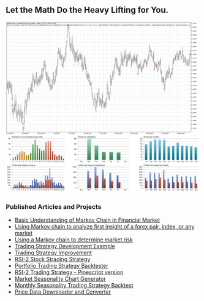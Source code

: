 ## Let the Math Do the Heavy Lifting for You.
![](./GBPUSDD1.png)


### Published Articles and Projects
* [Basic Understanding of Markov Chain in Financial Market](https://github.com/handiko/Markov-Chain-In-Financial-Market/blob/main/README.md)
* [Using Markov chain to analyze first insight of a forex pair, index, or any market](https://github.com/handiko/Markov-Chain-UpDown-Day/blob/main/README.md)
* [Using a Markov chain to determine market risk](https://github.com/handiko/Markov-Chain-In-Financial-Market-Risk/blob/main/README.md)
* [Trading Strategy Development Example](https://github.com/handiko/Trading-Strategy-Development-Example/blob/main/README.md)
* [Trading Strategy Improvement](https://github.com/handiko/Improvement-to-an-existing-strategy/blob/main/README.md)
* [RSI-2 Stock Strading Strategy](https://github.com/handiko/RSI-2-Stock-Trading-Strategy/blob/main/README.md)
* [Portfolio Trading Strategy Backtester](https://github.com/handiko/RSI-2-Portfolio-Trading-Strategy-Backtester/blob/main/README.md)
* [RSI-2 Trading Strategy - Pinescript version](https://github.com/handiko/RSI-2-Stock-Trading-Strategy-Pinescript/blob/main/README.md)
* [Market Seasonality Chart Generator](https://github.com/handiko/Market-Seasonality-Chart-Generator/blob/main/README.md)
* [Monthly Seasonality Trading Strategy Backtest](https://github.com/handiko/Monthly-Seasonality-Trading-Strategy-Backtest/blob/main/README.md)
* [Price Data Downloader and Converter](https://github.com/handiko/Price-Data-Downloader-and-Converter/blob/main/README.md)

<!--
### Hi there 👋

### Handiko Gesang Anugrah Sejati, S.T.
I work primarily as an RF Engineer/RF Specialist who designs board-level RF Circuits for HF to Low-UHF range (3 MHz - 470 MHz). Occasionally, I post articles on my website.
* Personal website: [https://handiko.github.io/](https://handiko.github.io/)
* How to contact me: [handikogesang@gmail.com](handikogesang@gmail.com)

### Primary Interest 🔭
* **Software Defined Radio (SDR)**, I am quite proficient in using GNU Radio tools and already made a few of Out-of-tree modules [here](https://handiko.github.io/gr-HDLC-AFSK/) and [here](https://github.com/handiko/CurriculumVitae).
* **Antenna and RF Design**, I am experienced in designing and simulating various antenna using free software, like 4NEC-2 and MMANA-GAL. A few of the design results [1](https://handiko.github.io/4E-20M-YAGI/), [2](https://handiko.github.io/Rotary-WARC-Band-Dipole/), [3](https://handiko.github.io/3E-40M-YAGI/), [4](https://handiko.github.io/Portable-Yagi-10-15-2E/), [5](https://handiko.github.io/Yagi-4E-144/)
* **RF Data Telemetry & Data Communication**, I designed a hardware and wrote code and GNU Radio module to make an APRS Transmitter using an Arduino UNO and APRS receiver on GNU Radio using RTL-SDR [1](https://handiko.github.io/Arduino-APRS/), [2](https://handiko.github.io/Dorji-TX-Shield/), [3](https://handiko.github.io/gr-APRS/)
* **Algorithmic Forex Trading**, I recently start to trade forex and written a forex swing trading strategy in MQL5 and Pinescript programming language. [Trading Strategy Collections](https://handiko.github.io/TradingStrategy-Public/)

### Side Projects ⚡
* **I own my private Amateur Radio Station**, My Callsign is YC1SDL. Currently i am still upgrading my antenna system for 40m band (7 MHz).
<!--* **I made and sell Amplifier Relay Buffer - RB-1A**, This product is used as an interface between amateur radio equipment and various of high power linear amplifier [here](https://handiko.github.io/MyBlog/2020-04-29/2020-04-29.html).
* **I made and sell RF Noise Canceller - NCL-100+**, This product is used as a tool for noise reduction based on signal cancelation [here](https://handiko.github.io/MyBlog/2020-08-01/2020-08-01.html).
-->

<!--
### I'm Currently Learning 🌱
* **RF Filter Design Techniques**, Primarily interested in low-cost HF-VHF RF Filter (Bandpass, Lowpass, ect.)
* **Antenna Array Design**, To improve my amateur radio station capabilities.
* **Another Noise Cancelling Techniques**, To improve/upgrade my NCL-100+ Noise Canceller capabilities.
* **Low Noise RF Amplification**
* **Algorithmic Forex Trading**

![](./ReportTester-25040368.png)
![](./ReportTester-25040368-hst.png)
-->

<!--
![](./gmsk_rx_done.png)

**handiko/handiko** is a ✨ _special_ ✨ repository because its `README.md` (this file) appears on your GitHub profile.

Here are some ideas to get you started:

- 🔭 I’m currently working on ...
- 🌱 I’m currently learning ...
- 👯 I’m looking to collaborate on ...
- 🤔 I’m looking for help with ...
- 💬 Ask me about ...
- 📫 How to reach me: ...
- 😄 Pronouns: ...
- ⚡ Fun fact: ...
-->
